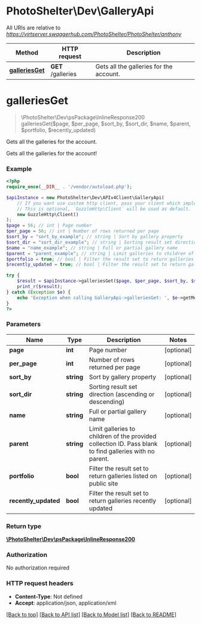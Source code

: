 # PhotoShelter\Dev\GalleryApi

All URIs are relative to *https://virtserver.swaggerhub.com/PhotoShelter/PhotoShelter/anthony*

Method | HTTP request | Description
------------- | ------------- | -------------
[**galleriesGet**](GalleryApi.md#galleriesget) | **GET** /galleries | Gets all the galleries for the account.

# **galleriesGet**
> \PhotoShelter\Dev\psPackage\InlineResponse200 galleriesGet($page, $per_page, $sort_by, $sort_dir, $name, $parent, $portfolio, $recently_updated)

Gets all the galleries for the account.

Gets all the galleries for the account!

### Example
```php
<?php
require_once(__DIR__ . '/vendor/autoload.php');

$apiInstance = new PhotoShelter\Dev\APIv4Client\GalleryApi(
    // If you want use custom http client, pass your client which implements `GuzzleHttp\ClientInterface`.
    // This is optional, `GuzzleHttp\Client` will be used as default.
    new GuzzleHttp\Client()
);
$page = 56; // int | Page number
$per_page = 56; // int | Number of rows returned per page
$sort_by = "sort_by_example"; // string | Sort by gallery property
$sort_dir = "sort_dir_example"; // string | Sorting result set direction (ascending or descending)
$name = "name_example"; // string | Full or partial gallery name
$parent = "parent_example"; // string | Limit galleries to children of the provided collection ID. Pass blank to find galleries with no parent.
$portfolio = true; // bool | Filter the result set to return galleries listed on public site
$recently_updated = true; // bool | Filter the result set to return galleries recently updated

try {
    $result = $apiInstance->galleriesGet($page, $per_page, $sort_by, $sort_dir, $name, $parent, $portfolio, $recently_updated);
    print_r($result);
} catch (Exception $e) {
    echo 'Exception when calling GalleryApi->galleriesGet: ', $e->getMessage(), PHP_EOL;
}
?>
```

### Parameters

Name | Type | Description  | Notes
------------- | ------------- | ------------- | -------------
 **page** | **int**| Page number | [optional]
 **per_page** | **int**| Number of rows returned per page | [optional]
 **sort_by** | **string**| Sort by gallery property | [optional]
 **sort_dir** | **string**| Sorting result set direction (ascending or descending) | [optional]
 **name** | **string**| Full or partial gallery name | [optional]
 **parent** | **string**| Limit galleries to children of the provided collection ID. Pass blank to find galleries with no parent. | [optional]
 **portfolio** | **bool**| Filter the result set to return galleries listed on public site | [optional]
 **recently_updated** | **bool**| Filter the result set to return galleries recently updated | [optional]

### Return type

[**\PhotoShelter\Dev\psPackage\InlineResponse200**](../Model/InlineResponse200.md)

### Authorization

No authorization required

### HTTP request headers

 - **Content-Type**: Not defined
 - **Accept**: application/json, application/xml

[[Back to top]](#) [[Back to API list]](../../README.md#documentation-for-api-endpoints) [[Back to Model list]](../../README.md#documentation-for-models) [[Back to README]](../../README.md)

